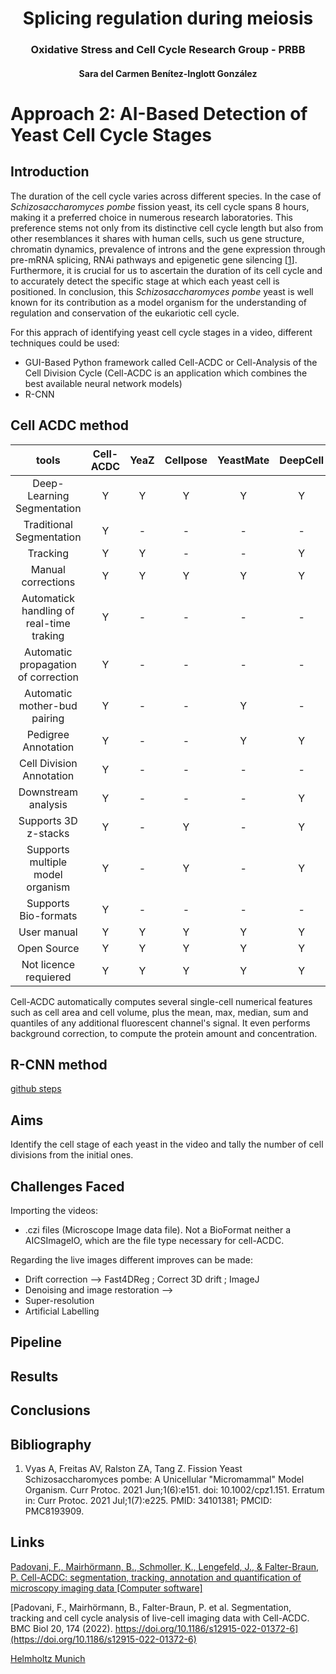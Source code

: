 <h1 style="text-align: center;"> Splicing regulation during meiosis </h1>
<h3 style="text-align: center;"> Oxidative Stress and Cell Cycle Research Group - PRBB </h3>
<h4 style="text-align: center;"> Sara del Carmen Benítez-Inglott González </h4>

# Approach 2: AI-Based Detection of Yeast Cell Cycle Stages
## Introduction 

The duration of the cell cycle varies across different species. In the case of _Schizosaccharomyces pombe_ fission yeast, its cell cycle spans 8 hours, making it a preferred choice in numerous research laboratories. This preference stems not only from its distinctive cell cycle length but also from other resemblances it shares with human cells, such us gene structure, chromatin dynamics, prevalence of introns and the gene expression through pre-mRNA splicing, RNAi pathways and epigenetic gene silencing [[1](https://www.ncbi.nlm.nih.gov/pmc/articles/PMC8193909/#:~:text=The%20fission%20yeast%20Schizosaccharomyces%20pombe,budding%20yeast%20Saccharomyces%20cerevisiae%2C%20S.)]. Furthermore, it is crucial for us to ascertain the duration of its cell cycle and to accurately detect the specific stage at which each yeast cell is positioned. In conclusion, this _Schizosaccharomyces pombe_ yeast is well known for its contribution as a model organism for the understanding of regulation and conservation of the eukariotic cell cycle.

For this apprach of identifying yeast cell cycle stages in a video, different techniques could be used: 
- GUI-Based Python framework called Cell-ACDC or Cell-Analysis of the Cell Division Cycle (Cell-ACDC is an application which combines the best available neural network models)
- R-CNN

## Cell ACDC method

<p align="center">

|tools|Cell-ACDC|YeaZ|Cellpose|YeastMate|DeepCell|PhyloCell|CellProfiler|ImageJ/Fiji|YeastSpotter|YeastNet|MorphoLibJ|
|:----------------:|:-------:|:--:|:------:|:-------:|:------:|:-------:|:----------:|:---------:|:----------:|:------:|:--------:|
|Deep-Learning Segmentation|Y|Y|Y|Y|Y|-|Y|Y |Y |Y|-|
|Traditional Segmentation|Y|-|-|-|-|Y|Y|Y |- |-|Y|
|Tracking|Y|Y|-|-|Y|Y|Y|Y|-|-|-|
|Manual corrections|Y|Y|Y|Y|Y|Y|Y|Y |-|-|Y|
|Automatick handling of real-time traking|Y|-|-|- |-|-|-|-|-|-|-|
|Automatic propagation of correction|Y|-|-|-|-|Y|-|-|-|-| -|
|Automatic mother-bud pairing|Y|-|-|Y|-|Y|-|-|-|-|-|
|Pedigree Annotation|Y|-|-|Y|Y|Y|Y|Y|-|-|-|
|Cell Division Annotation|Y|-|-|-|-|Y|Y|Y|-|-|-|
|Downstream analysis|Y|-|-|-|Y|Y|Y|Y|-|-|-|
|Supports 3D z-stacks|Y|-|Y|-|Y|-|Y|Y|-|-|Y|
|Supports multiple model organism|Y|-|Y|-|Y|-|Y|Y|-|-|Y|
|Supports Bio-formats|Y|-|-|-|-|-|Y|Y|- |-|Y|
|User manual|Y|Y|Y|Y|Y|-|Y| Y|Y |Y|Y|
|Open Source|Y|Y|Y|Y|Y|Y |Y| Y|Y |Y|Y|
|Not licence requiered|Y| Y |Y|Y |Y | - |Y| Y|Y |Y|Y|

</p>

Cell-ACDC automatically computes several single-cell numerical features such as cell area and cell volume, plus the mean, max, median, sum and quantiles of any additional fluorescent channel's signal. It even performs background correction, to compute the protein amount and concentration.

## R-CNN method

[github steps](https://github.com/matterport/Mask_RCNN)

## Aims

Identify the cell stage of each yeast in the video and tally the number of cell divisions from the initial ones.

## Challenges Faced 
Importing the videos:
- .czi files (Microscope Image data file). Not a BioFormat neither a AICSImageIO, which are the file type necessary for cell-ACDC.


Regarding the live images different improves can be made:
- Drift correction --> Fast4DReg ; Correct 3D drift ; ImageJ
- Denoising and image restoration --> 
- Super-resolution
- Artificial Labelling

## Pipeline 

## Results

## Conclusions 

## Bibliography 

1. Vyas A, Freitas AV, Ralston ZA, Tang Z. Fission Yeast Schizosaccharomyces pombe: A Unicellular "Micromammal" Model Organism. Curr Protoc. 2021 Jun;1(6):e151. doi: 10.1002/cpz1.151. Erratum in: Curr Protoc. 2021 Jul;1(7):e225. PMID: 34101381; PMCID: PMC8193909.

## Links 

[Padovani, F., Mairhörmann, B., Schmoller, K., Lengefeld, J., & Falter-Braun, P. Cell-ACDC: segmentation, tracking, annotation and quantification of microscopy imaging data [Computer software]](https://github.com/SchmollerLab/Cell_ACDC)

[Padovani, F., Mairhörmann, B., Falter-Braun, P. et al. Segmentation, tracking and cell cycle analysis of live-cell imaging data with Cell-ACDC. BMC Biol 20, 174 (2022). https://doi.org/10.1186/s12915-022-01372-6](https://doi.org/10.1186/s12915-022-01372-6)

[Helmholtz Munich](https://doi.org/10.1186/s12915-022-01372-6)